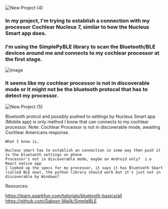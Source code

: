 ![New Project (4)](https://github.com/Saboor-Malik/cochlear-bluetooth/assets/47803678/e406af1c-b8f0-488d-97db-116f4b163708)

### In my project, I'm trying to establish a connection with my processor Cochlear Nucleus 7, similar to how the Nucleus Smart app does.  
### I'm using the SimplePyBLE library to scan the Bluetooth/BLE devices around me and connects to my cochlear processor at the first stage.
![image](https://github.com/Saboor-Malik/cochlear-bluetooth/assets/47803678/89072867-a8a4-4319-a746-dbab879c36ea)

### It seems like my cochlear processor is not in discoverable mode or It might not be the bluetooth protocol that has to detect my processor.
![New Project (5)](https://github.com/Saboor-Malik/cochlear-bluetooth/assets/47803678/3818c570-b6b3-42d5-a819-e802decbf80f)

Bluetooth protcol and possibly pushed to settings by Nucleus Smart app (Mobile app) is only method I know that can connects to my cochlear processor.
Note: Cochlear Processor is not in discoverable mode, awaiting Cochlear Americans response.

    What I know is,

    Nucleus smart has to establish an connection in some way then push it to the bluetooth settings on phone
    Processor's not in discoverable mode, maybe on Android only?  i.e React native app
    I looked up the specs for my processor, it says it has Bluetooth Smart (called BLE now), the python library should work but it's just not in discoverable by Windows?

Resources:

https://learn.sparkfun.com/tutorials/bluetooth-basics/all
https://github.com/Saboor-Malik/SimpleBLE
